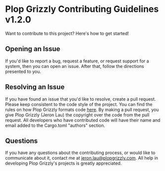 # Plop Grizzly Contributing Guidelines v1.2.0
Want to contribute to this project?
Here's how to get started!

## Opening an Issue
If you'd like to report a bug, request a feature, or request support for a system, then you can open an issue.
After that, follow the directions presented to you.

## Resolving an Issue
If you have found an issue that you'd like to resolve, create a pull request.
Please keep consistent to the code style of the project.
You can find the rules on how Plop Grizzly formats code [here](http://plopgrizzly.com/dev_guidelines).
By making a pull request, you give Plop Grizzly (Jeron Lau) the copyright over the code from the pull request.
All developers who have contributed code will have their name and email added to the Cargo.toml "authors" section.

## Questions
If you have any questions about the contributing process, or would like to communicate about it, contact me at jeron.lau@plopgrizzly.com.
All help in developing Plop Grizzly's projects is greatly appreciated.
